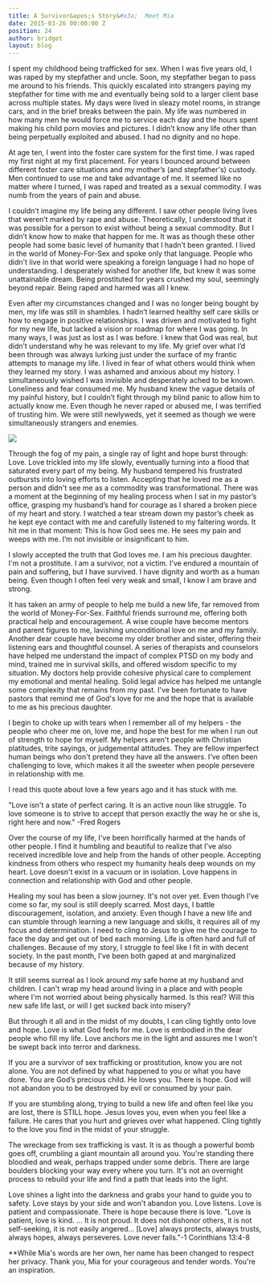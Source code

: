 ```yaml
---
title: A Survivor&apos;s Story&#x3a;  Meet Mia
date: 2015-03-26 00:00:00 Z
position: 24
author: bridget
layout: blog
---
```


I spent my childhood being trafficked for sex. When I was five years old, I was raped by my stepfather and uncle. Soon, my stepfather began to pass me around to his friends. This quickly escalated into strangers paying my stepfather for time with me and eventually being sold to a larger client base across multiple states. My days were lived in sleazy motel rooms, in strange cars, and in the brief breaks between the pain. My life was numbered in how many men he would force me to service each day and the hours spent making his child porn movies and pictures. I didn’t know any life other than being perpetually exploited and abused. I had no dignity and no hope.

At age ten, I went into the foster care system for the first time. I was raped my first night at my first placement. For years I bounced around between different foster care situations and my mother’s (and stepfather's) custody. Men continued to use me and take advantage of me. It seemed like no matter where I turned, I was raped and treated as a sexual commodity. I was numb from the years of pain and abuse.

I couldn’t imagine my life being any different. I saw other people living lives that weren’t marked by rape and abuse. Theoretically, I understood that it was possible for a person to exist without being a sexual commodity. But I didn’t know how to make that happen for me. It was as though these other people had some basic level of humanity that I hadn’t been granted. I lived in the world of Money-For-Sex and spoke only that language. People who didn't live in that world were speaking a foreign language I had no hope of understanding. I desperately wished for another life, but knew it was some unattainable dream. Being prostituted for years crushed my soul, seemingly beyond repair. Being raped and harmed was all I knew.

Even after my circumstances changed and I was no longer being bought by men, my life was still in shambles. I hadn’t learned healthy self care skills or how to engage in positive relationships. I was driven and motivated to fight for my new life, but lacked a vision or roadmap for where I was going. In many ways, I was just as lost as I was before. I knew that God was real, but didn’t understand why he was relevant to my life. My grief over what I’d been through was always lurking just under the surface of my frantic attempts to manage my life. I lived in fear of what others would think when they learned my story. I was ashamed and anxious about my history. I simultaneously wished I was invisible and desperately ached to be known. Loneliness and fear consumed me.
My husband knew the vague details of my painful history, but I couldn’t fight through my blind panic to allow him to actually know me. Even though he never raped or abused me, I was terrified of trusting him. We were still newlyweds, yet it seemed as though we were simultaneously strangers and enemies.

![](http://iwantrest.com/uploads/Mias_Photo.png)

Through the fog of my pain, a single ray of light and hope burst through: Love. Love trickled into my life slowly, eventually turning into a flood that saturated every part of my being. My husband tempered his frustrated outbursts into loving efforts to listen. Accepting that he loved me as a person and didn't see me as a commodity was transformational. There was a moment at the beginning of my healing process when I sat in my pastor’s office, grasping my husband’s hand for courage as I shared a broken piece of my heart and story. I watched a tear stream down my pastor’s cheek as he kept eye contact with me and carefully listened to my faltering words. It hit me in that moment: This is how God sees me. He sees my pain and weeps with me. I’m not invisible or insignificant to him.

I slowly accepted the truth that God loves me. I am his precious daughter. I'm not a prostitute. I am a survivor, not a victim. I've endured a mountain of pain and suffering, but I have survived. I have dignity and worth as a human being. Even though I often feel very weak and small, I know I am brave and strong.

It has taken an army of people to help me build a new life, far removed from the world of Money-For-Sex. Faithful friends surround me, offering both practical help and encouragement. A wise couple have become mentors and parent figures to me, lavishing unconditional love on me and my family. Another dear couple have become my older brother and sister, offering their listening ears and thoughtful counsel. A series of therapists and counselors have helped me understand the impact of complex PTSD on my body and mind, trained me in survival skills, and offered wisdom specific to my situation. My doctors help provide cohesive physical care to complement my emotional and mental healing. Solid legal advice has helped me untangle some complexity that remains from my past. I've been fortunate to have pastors that remind me of God's love for me and the hope that is available to me as his precious daughter.

I begin to choke up with tears when I remember all of my helpers - the people who cheer me on, love me, and hope the best for me when I run out of strength to hope for myself. My helpers aren't people with Christian platitudes, trite sayings, or judgemental attitudes. They are fellow imperfect human beings who don't pretend they have all the answers. I’ve often been challenging to love, which makes it all the sweeter when people persevere in relationship with me.

I read this quote about love a few years ago and it has stuck with me.

"Love isn't a state of perfect caring. It is an active noun like struggle. To love someone is to strive to accept that person exactly the way he or she is, right here and now." -Fred Rogers

Over the course of my life, I've been horrifically harmed at the hands of other people. I find it humbling and beautiful to realize that I've also received incredible love and help from the hands of other people. Accepting kindness from others who respect my humanity heals deep wounds on my heart. Love doesn't exist in a vacuum or in isolation. Love happens in connection and relationship with God and other people.

Healing my soul has been a slow journey. It's not over yet. Even though I've come so far, my soul is still deeply scarred. Most days, I battle discouragement, isolation, and anxiety. Even though I have a new life and can stumble through learning a new language and skills, it requires all of my focus and determination. I need to cling to Jesus to give me the courage to face the day and get out of bed each morning. Life is often hard and full of challenges. Because of my story, I struggle to feel like I fit in with decent society. In the past month, I've been both gaped at and marginalized because of my history.

It still seems surreal as I look around my safe home at my husband and children. I can't wrap my head around living in a place and with people where I'm not worried about being physically harmed. Is this real? Will this new safe life last, or will I get sucked back into misery?

But through it all and in the midst of my doubts, I can cling tightly onto love and hope. Love is what God feels for me. Love is embodied in the dear people who fill my life. Love anchors me in the light and assures me I won't be swept back into terror and darkness.

If you are a survivor of sex trafficking or prostitution, know you are not alone. You are not defined by what happened to you or what you have done. You are God’s precious child. He loves you. There is hope. God will not abandon you to be destroyed by evil or consumed by your pain.

If you are stumbling along, trying to build a new life and often feel like you are lost, there is STILL hope. Jesus loves you, even when you feel like a failure. He cares that you hurt and grieves over what happened. Cling tightly to the love you find in the midst of your struggle.

The wreckage from sex trafficking is vast. It is as though a powerful bomb goes off, crumbling a giant mountain all around you. You're standing there bloodied and weak, perhaps trapped under some debris. There are large boulders blocking your way every where you turn. It's not an overnight process to rebuild your life and find a path that leads into the light.

Love shines a light into the darkness and grabs your hand to guide you to safety. Love stays by your side and won't abandon you. Love listens. Love is patient and compassionate. There is hope because there is love.
"Love is patient, love is kind. ... It is not proud. It does not dishonor others, it is not self-seeking, it is not easily angered... [Love] always protects, always trusts, always hopes, always perseveres. Love never fails."-1 Corinthians 13:4-8

**While Mia's words are her own, her name has been changed to respect her privacy. Thank you, Mia for your courageous and tender words. You're an inspiration.